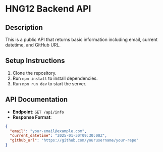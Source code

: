 # HNG12 Backend API

## Description
This is a public API that returns basic information including email, current datetime, and GitHub URL.

## Setup Instructions
1. Clone the repository.
2. Run `npm install` to install dependencies.
3. Run `npm run dev` to start the server.

## API Documentation
- **Endpoint**: `GET /api/info`
- **Response Format**:
```json
{
  "email": "your-email@example.com",
  "current_datetime": "2025-01-30T09:30:00Z",
  "github_url": "https://github.com/yourusername/your-repo"
}
